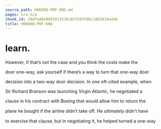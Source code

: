 ```yaml
---
source_path: H06O9Q-PDF-ENG.md
pages: n/a-n/a
chunk_id: 58dfad6e0d55813535c8c5303f0bc1801616adde
title: H06O9Q-PDF-ENG
---
```

# learn.

However, if that’s not the case and you think the costs make the

door one-way, ask yourself if there’s a way to turn that one-way door

decision into a two-way door decision. In one oft-cited example, when

Sir Richard Branson was launching Virgin Atlantic, he negotiated a

clause in his contract with Boeing that would allow him to return the

plane he bought if the airline didn’t take oﬀ. He ultimately didn’t have

to exercise that clause, but in negotiating it, he helped turned a one-way
